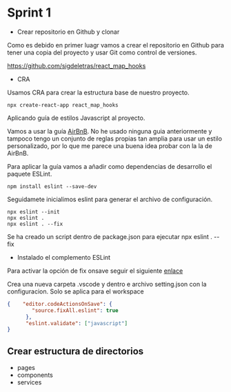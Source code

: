 # Sprint 1

- Crear repositorio en Github y clonar

Como es debido en primer luagr vamos a crear el repositorio en Github para tener una copia del proyecto y usar Git como control de versiones.

https://github.com/sigdeletras/react_map_hooks

- CRA

Usamos CRA para crear la estructura base de nuestro proyecto.


```
npx create-react-app react_map_hooks
```

Aplicando guía de estilos Javascript al proyecto. 

Vamos a usar la guía [AirBnB](https://github.com/airbnb/javascript). No he usado ninguna guia anteriormente y tampoco tengo un conjunto de reglas propias tan amplia para usar un estilo personalizado, por lo que me parece una buena idea probar con la la de AirBnB.

Para aplicar la guía vamos a añadir como dependencias de desarrollo el paquete ESLint.

```
npm install eslint --save-dev
```

Seguidamete inicialimos eslint para generar el archivo de configuración.

```
npx eslint --init
npx eslint .
npx eslint . --fix
```

Se ha creado un script dentro de package.json para ejecutar 
npx eslint . --fix

- Instalado el complemento ESLint


Para activar la opción de fix onsave seguir el siguiente [enlace](https://www.digitalocean.com/community/tutorials/workflow-auto-eslinting#:~:text=If%20you%20have%20the%20ESLint,fixable%20Problems%E2%80%9D%20and%20press%20enter.&text=Beautiful!)

Crea una nueva carpeta .vscode y dentro e archivo setting.json con la configuracion. Solo se aplica para el workspace

```json
{    "editor.codeActionsOnSave": {
        "source.fixAll.eslint": true
      },
      "eslint.validate": ["javascript"]
}
```

## Crear estructura de directorios
- pages
- components
- services

